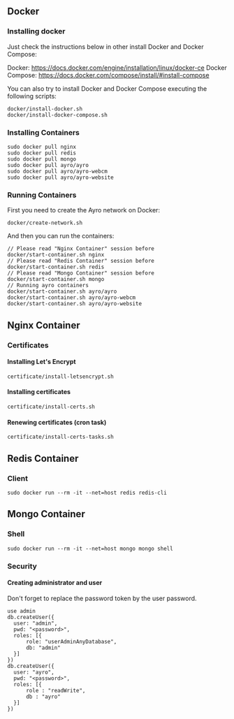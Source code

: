 ## Docker ##

### Installing docker ###

Just check the instructions below in other install Docker and Docker Compose:

Docker: https://docs.docker.com/engine/installation/linux/docker-ce
Docker Compose: https://docs.docker.com/compose/install/#install-compose

You can also try to install Docker and Docker Compose executing the following scripts:
````
docker/install-docker.sh
docker/install-docker-compose.sh
````

### Installing Containers ###
````
sudo docker pull nginx
sudo docker pull redis
sudo docker pull mongo
sudo docker pull ayro/ayro
sudo docker pull ayro/ayro-webcm
sudo docker pull ayro/ayro-website
````

### Running Containers ###

First you need to create the Ayro network on Docker:
````
docker/create-network.sh
````
And then you can run the containers:
````
// Please read "Nginx Container" session before
docker/start-container.sh nginx
// Please read "Redis Container" session before
docker/start-container.sh redis
// Please read "Mongo Container" session before
docker/start-container.sh mongo
// Running ayro containers
docker/start-container.sh ayro/ayro
docker/start-container.sh ayro/ayro-webcm
docker/start-container.sh ayro/ayro-website
````

## Nginx Container ##

### Certificates ###

#### Installing Let's Encrypt ####
````
certificate/install-letsencrypt.sh
````

#### Installing certificates ####
````
certificate/install-certs.sh
````

#### Renewing certificates (cron task) ####
````
certificate/install-certs-tasks.sh
````

## Redis Container ##

### Client ###

````
sudo docker run --rm -it --net=host redis redis-cli
````

## Mongo Container ##

### Shell ###

````
sudo docker run --rm -it --net=host mongo mongo shell
````

### Security ###

#### Creating administrator and user ####

Don't forget to replace the password token by the user password.
````
use admin
db.createUser({
  user: "admin",
  pwd: "<password>",
  roles: [{
      role: "userAdminAnyDatabase",
      db: "admin"
  }]
})
db.createUser({
  user: "ayro",
  pwd: "<password>",
  roles: [{
      role : "readWrite",
      db : "ayro"
  }]
})
````